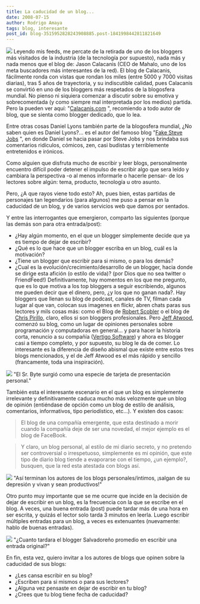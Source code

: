 ```yaml
---
title: La caducidad de un blog...
date: 2008-07-15
author: Rodrigo Amaya
tags: blog, interesante
post_id: blog-3515952828243908885.post-1841998442811821649
---
```


[![](http://bp0.blogger.com/_ayvorITawE4/SH1yQ41O2uI/AAAAAAAAA48/GWvZoq8Ny3w/s400/blogger_logo.png)](http://bp0.blogger.com/_ayvorITawE4/SH1yQ41O2uI/AAAAAAAAA48/GWvZoq8Ny3w/s1600-h/blogger_logo.png) Leyendo mis feeds,
me percate de la retirada de uno de los bloggers más visitados de la industria (de la tecnología por supuesto), nada más y nada menos que el blog de: Jason Calacanis (CEO de Mahalo, uno de los meta buscadores más interesantes de la red). El blog de Calacanis, fácilmente ronda con vistas que rondan los miles (entre 5000 y 7000 visitas diarias), tras 5 años de trayectoria, y su indiscutible calidad, pues Calacanis se convirtió en uno de los bloggers más respetados de la blogosfera mundial. No pienso ni siquiera comenzar a discutir sobre su emotiva y sobrecomentada (y como siempre mal interpretada por los medios) partida. Pero la pueden ver aquí: "[Calacanis.com](http://www.calacanis.com/2008/07/11/official-announcement-regarding-my-retirement-from-blogging/)
", recomiendo a todo autor de blog, que se sienta como blogger dedicado, que lo lea.

Entre otras cosas Daniel Lyons también parte de la blogosfera mundial, ¿No saben quien es Daniel Lyons?... es el autor del famoso blog "[Fake Steve Jobs](http://fakesteve.blogspot.com/2008/07/i-am-so-friggin-high-its-not-funny.html)
", en donde Daniel se hacia pasar por Steve Jobs y nos brindaba sus comentarios ridículos, cómicos, zen, casi budistas y terriblemente entretenidos e irónicos.

Como alguien que disfruta mucho de escribir y leer blogs, personalmente encuentro difícil poder detener el impulso de escribir algo que sera leído y cambiara la perspectiva -o al menos informarle o hacerle pensar- de los lectores sobre algún: tema, producto, tecnología u otro asunto.

Pero, ¿A que rayos viene todo esto? Ah, pues bien, estas partidas de personajes tan legendarios (para algunos) me puso a pensar en la caducidad de un blog, y de varios servicios web que damos por sentados.

Y entre las interrogantes que emergieron, comparto las siguientes (porque las demás son para otra entrada/post):

- ¿Hay algún momento, en el que un blogger simplemente decide que ya es tiempo de dejar de escribir?
- ¿Qué es lo que hace que un blogger escriba en un blog, cuál es la motivación?
- ¿Tiene un blogger que escribir para si mismo, o para los demás?
- ¿Cual es la evolución/crecimiento/desarrollo de un blogger, hacia donde se dirige esta afición (o estilo de vida)? (por Dios que no sea twitter o FriendFeed!)
Definitivamente, hay momentos en los que me pregunto, que es lo que motiva a los top bloggers a seguir escribiendo, algunos me pueden decir que el dinero, pero, ¿y los que no ganan nada?. Hay bloggers que llenan su blog de podcast, canales de TV, filman cada lugar al que van, colocan sus imagenes en flickr, abren chats paras sus lectores y mils cosas más: como el Blog de [Robert Scobler](http://scobleizer.com/) o el blog de [Chris Pirillo](http://chris.pirillo.com/), claro, ellos si son bloggers profesionales. Pero [Jeff Atwood](http://www.codinghorror.com/blog/), comenzó su blog, como un lugar de opiniones personales sobre programación y computadoras en general... y para hacer la historia corta, renuncio a su compañía ([Vertigo Software](http://www.vertigo.com/)) y ahora es blogger casi a tiempo completo, y por supuesto, su blog le da de comer. Lo interesante es la diferencia de diseño abismal que existe entre estos tres blogs mencionados, y el de Jeff Atwood es el más rápido y sencillo (francamente, toda una inspiración).

[![](http://bp3.blogger.com/_ayvorITawE4/SH1yQ6QBnSI/AAAAAAAAA5E/1j-ehwlKkDM/s400/blog-presentacion.jpg)](http://bp3.blogger.com/_ayvorITawE4/SH1yQ6QBnSI/AAAAAAAAA5E/1j-ehwlKkDM/s1600-h/blog-presentacion.jpg)
"El Sr. Byte surgió como una
especie de tarjeta de presentación personal."

También esta el interesante escenario en el que un blog es simplemente irrelevante y definitivamente caduca mucho más velozmente que un blog de opinión (entiéndase de opción como un blog de estilo de análisis, comentarios, informativos, tipo periodístico, etc...). Y existen dos casos:

> El blog de una
> compañía emergente, que esta destinado a morir cuando la compañía deje de ser una
> novedad, el mejor ejemplo es el blog de FaceBook.

> Y claro,
> un blog personal, al estilo de mi diario
> secreto, y no pretendo ser controversial o irrespetuoso, simplemente es mi
> opinión, que este tipo de diario blog tiende a evaporarse con el tiempo, ¿un ejemplo?,
> busquen, que la red esta atestada con blogs así.

[![](http://bp2.blogger.com/_ayvorITawE4/SH1yRTx6y3I/AAAAAAAAA5U/pOg9dnVJ1bs/s400/midiario-blogger.jpg)](http://bp2.blogger.com/_ayvorITawE4/SH1yRTx6y3I/AAAAAAAAA5U/pOg9dnVJ1bs/s1600-h/midiario-blogger.jpg)
"Así terminan los autores de
los blogs personales/íntimos, ¡salgan de su depresión y vivan y sean productivos!"

Otro punto muy importante que se me ocurre que incide en la decisión de dejar de escribir en un blog, es la frecuencia con la que se escribe en el blog. A veces, una buena entrada (post) puede tardar más de una hora en ser escrita, y quizás el lector solo tarda 3 minutos en leerla. Luego escribir múltiples entradas para un blog, a veces es extenuantes (nuevamente: hablo de buenas entradas).

[![](http://bp3.blogger.com/_ayvorITawE4/SH1yRLLo8CI/AAAAAAAAA5M/ziJDPKzQTgs/s400/escribir.jpg)](http://bp3.blogger.com/_ayvorITawE4/SH1yRLLo8CI/AAAAAAAAA5M/ziJDPKzQTgs/s1600-h/escribir.jpg)
"¿Cuanto tardara el blogger
Salvadoreño promedio en escribir una entrada original?"

En fin, esta vez, quiero invitar a los autores de blogs que opinen sobre la caducidad de sus blogs:

- ¿Les cansa escribir en su blog?
- ¿Escriben para si mismos o para sus lectores?
- ¿Alguna vez pensaste en dejar de escribir en tu blog?
- ¿Crees que tu blog tiene fecha de caducidad?